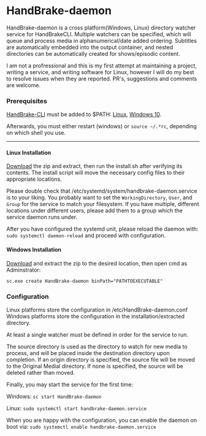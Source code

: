 ﻿# HandBrake-daemon

HandBrake-daemon is a cross platform(Windows, Linux) directory watcher service for HandBrakeCLI. Multiple watchers can be specified, which will queue and process media in alphanumerical/date added ordering.
Subtitles are automatically embedded into the output container, and nested directories can be automatically created for shows/episodic content.

I am not a profressional and this is my first attempt at maintaining a project, writing a service, and writing software for Linux, however I will do my best to resolve issues when they are reported. PR's, suggestions and comments are welcome.


### Prerequisites
[HandBrake-CLI](https://handbrake.fr/downloads2.php) must be added to $PATH: [Linux](https://opensource.com/article/17/6/set-path-linux), [Windows 10](https://www.architectryan.com/2018/03/17/add-to-the-path-on-windows-10/).

Afterwards, you must either restart (windows) or `source ~/.*rc`, depending on which shell you use.

***
#### Linux Installation
[Download]() the zip and extract, then run the install.sh after verifying its contents. The install script will move the necessary config files to their appropriate locations.

Please double check that /etc/systemd/system/handbrake-daemon.service is to your liking. You probably want to set the `WorkingDirectory`, `User`, and `Group` for the service to match your filesystem.
If you have multiple, different locations under different users, please add them to a group which the service daemon runs under.

After you have configured the systemd unit, please reload the daemon with: `sudo systemctl daemon-reload` and proceed with configuration.

#### Windows Installation
[Download]() and extract the zip to the desired location, then open cmd as Adminstrator:

    sc.exe create HandBrake-daemon binPath="PATHTOEXECUTABLE"

### Configuration
Linux platforms store the configuration in /etc/HandBrake-daemon.conf
Windows platforms store the configuration in the installation/extracted directory.

At least a single watcher must be defined in order for the service to run.

The source directory is used as the directory to watch for new media to process, and will be placed inside the destination directory upon completion.
If an origin directory is specified, the source file will be moved to the Original Medial directory.
If none is specified, the source will be deleted rather than moved.

Finally, you may start the service for the first time:

Windows: `sc start HandBrake-daemon`

Linux: `sudo systemctl start handbrake-daemon.service`

When you are happy with the configuration, you can enable the daemon on boot via: `sudo systemctl enable handbrake-daemon.service`